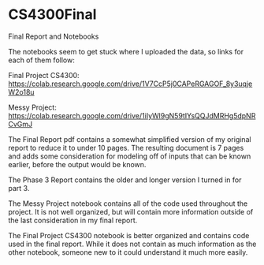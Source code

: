 # CS4300Final
Final Report and Notebooks

The notebooks seem to get stuck where I uploaded the data, so links for each of them follow:

Final Project CS4300: https://colab.research.google.com/drive/1V7CcP5j0CAPeRGAGOF_8y3uqjeW2o18u

Messy Project: https://colab.research.google.com/drive/1iIyWl9gN59tIYsQQJdMRHg5dpNRCvGmJ

The Final Report pdf contains a somewhat simplified version of my original report to reduce it to under 10 pages. The resulting document is 7 pages and adds some consideration for modeling off of inputs that can be known earlier, before the output would be known.

The Phase 3 Report contains the older and longer version I turned in for part 3.

The Messy Project notebook contains all of the code used throughout the project. It is not well organized, but will contain more information outside of the last consideration in my final report.

The Final Project CS4300 notebook is better organized and contains code used in the final report. While it does not contain as much information as the other notebook, someone new to it could understand it much more easily.

